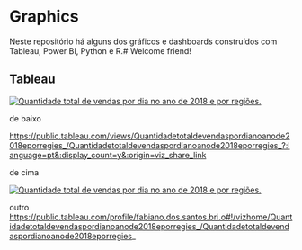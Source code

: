 # Graphics
Neste repositório há alguns dos gráficos e dashboards construídos com Tableau, Power BI, Python e R.# Welcome friend!
## Tableau
<div class='tableauPlaceholder' id='viz1619989807308' style='position: relative'><noscript><a href='#'><img alt='Quantidade  total de vendas por dia no ano de 2018 e por regiões. ' src='https:&#47;&#47;public.tableau.com&#47;static&#47;images&#47;Qu&#47;Quantidadetotaldevendaspordianoanode2018eporregies_&#47;Quantidadetotaldevendaspordianoanode2018eporregies_&#47;1_rss.png' style='border: none' /></a></noscript><object class='tableauViz'  style='display:none;'><param name='host_url' value='https%3A%2F%2Fpublic.tableau.com%2F' /> <param name='embed_code_version' value='3' /> <param name='site_root' value='' /><param name='name' value='Quantidadetotaldevendaspordianoanode2018eporregies_&#47;Quantidadetotaldevendaspordianoanode2018eporregies_' /><param name='tabs' value='no' /><param name='toolbar' value='yes' /><param name='static_image' value='https:&#47;&#47;public.tableau.com&#47;static&#47;images&#47;Qu&#47;Quantidadetotaldevendaspordianoanode2018eporregies_&#47;Quantidadetotaldevendaspordianoanode2018eporregies_&#47;1.png' /> <param name='animate_transition' value='yes' /><param name='display_static_image' value='yes' /><param name='display_spinner' value='yes' /><param name='display_overlay' value='yes' /><param name='display_count' value='yes' /><param name='language' value='pt' /></object></div>   



de baixo

https://public.tableau.com/views/Quantidadetotaldevendaspordianoanode2018eporregies_/Quantidadetotaldevendaspordianoanode2018eporregies_?:language=pt&:display_count=y&:origin=viz_share_link


de cima

<div class='tableauPlaceholder' id='viz1619990535504' style='position: relative'><noscript><a href='#'><img alt='Quantidade  total de vendas por dia no ano de 2018 e por regiões. ' src='https:&#47;&#47;public.tableau.com&#47;static&#47;images&#47;Qu&#47;Quantidadetotaldevendaspordianoanode2018eporregies_&#47;Quantidadetotaldevendaspordianoanode2018eporregies_&#47;1_rss.png' style='border: none' /></a></noscript><object class='tableauViz'  style='display:none;'><param name='host_url' value='https%3A%2F%2Fpublic.tableau.com%2F' /> <param name='embed_code_version' value='3' /> <param name='site_root' value='' /><param name='name' value='Quantidadetotaldevendaspordianoanode2018eporregies_&#47;Quantidadetotaldevendaspordianoanode2018eporregies_' /><param name='tabs' value='no' /><param name='toolbar' value='yes' /><param name='static_image' value='https:&#47;&#47;public.tableau.com&#47;static&#47;images&#47;Qu&#47;Quantidadetotaldevendaspordianoanode2018eporregies_&#47;Quantidadetotaldevendaspordianoanode2018eporregies_&#47;1.png' /> <param name='animate_transition' value='yes' /><param name='display_static_image' value='yes' /><param name='display_spinner' value='yes' /><param name='display_overlay' value='yes' /><param name='display_count' value='yes' /><param name='language' value='pt' /></object></div>              


outro
https://public.tableau.com/profile/fabiano.dos.santos.bri.o#!/vizhome/Quantidadetotaldevendaspordianoanode2018eporregies_/Quantidadetotaldevendaspordianoanode2018eporregies_


